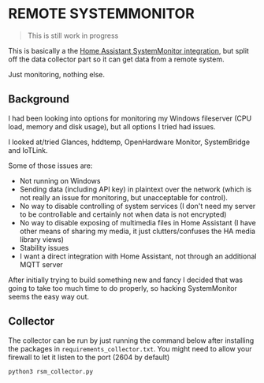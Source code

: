 # REMOTE SYSTEMMONITOR

> This is still work in progress

This is basically a the [Home Assistant SystemMonitor integration](https://www.home-assistant.io/integrations/systemmonitor/), but split off the data collector part so it can get data from a remote system.

Just monitoring, nothing else.

## Background

I had been looking into options for monitoring my Windows fileserver (CPU load, memory and disk usage), but all options I tried had issues.

I looked at/tried Glances, hddtemp, OpenHardware Monitor, SystemBridge and IoTLink.

Some of those issues are:

* Not running on Windows
* Sending data (including API key) in plaintext over the network (which is not really an issue for monitoring, but unacceptable for control).
* No way to disable controlling of system services (I don't need my server to be controllable and certainly not when data is not encrypted)
* No way to disable exposing of multimedia files in Home Assistant (I have other means of sharing my media, it just clutters/confuses the HA media library views)
* Stability issues
* I want a direct integration with Home Assistant, not through an additional MQTT server

After initially trying to build something new and fancy I decided that was going to take too much time to do properly, so hacking SystemMonitor seems the easy way out.

## Collector

The collector can be run by just running the command below after installing the packages in `requirements_collector.txt`.
You might need to allow your firewall to let it listen to the port (2604 by default)

```
python3 rsm_collector.py
```


